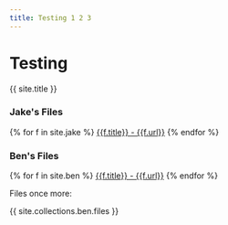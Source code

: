 ```yaml
---
title: Testing 1 2 3
---
```

# Testing

{{ site.title }}   

### Jake's Files
{% for f in site.jake %}
 <a href="{{f.url|relative_url}}">{{f.title}} - {{f.url}}</a>
{%  endfor %}
### Ben's Files
{% for f in site.ben %}
 <a href="{{f.url|relative_url}}">{{f.title}} - {{f.url}}</a>
{%  endfor %}

Files once more:

{{ site.collections.ben.files }}
